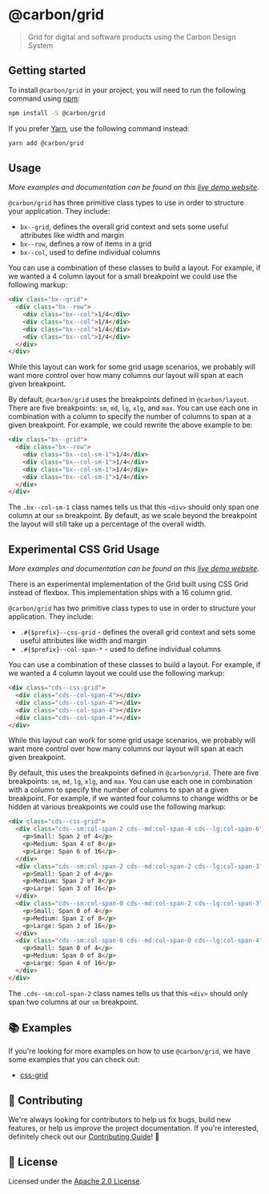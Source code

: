 # @carbon/grid

> Grid for digital and software products using the Carbon Design System

## Getting started

To install `@carbon/grid` in your project, you will need to run the following
command using [npm](https://www.npmjs.com/):

```bash
npm install -S @carbon/grid
```

If you prefer [Yarn](https://yarnpkg.com/en/), use the following command
instead:

```bash
yarn add @carbon/grid
```

## Usage

_More examples and documentation can be found on this
[live demo website](https://carbon-elements.netlify.com/grid/examples/preview/)._

`@carbon/grid` has three primitive class types to use in order to structure your
application. They include:

- `bx--grid`, defines the overall grid context and sets some useful attributes
  like width and margin
- `bx--row`, defines a row of items in a grid
- `bx--col`, used to define individual columns

You can use a combination of these classes to build a layout. For example, if we
wanted a 4 column layout for a small breakpoint we could use the following
markup:

```html
<div class="bx--grid">
  <div class="bx--row">
    <div class="bx--col">1/4</div>
    <div class="bx--col">1/4</div>
    <div class="bx--col">1/4</div>
    <div class="bx--col">1/4</div>
  </div>
</div>
```

While this layout can work for some grid usage scenarios, we probably will want
more control over how many columns our layout will span at each given
breakpoint.

By default, `@carbon/grid` uses the breakpoints defined in `@carbon/layout`.
There are five breakpoints: `sm`, `md`, `lg`, `xlg`, and `max`. You can use each
one in combination with a column to specify the number of columns to span at a
given breakpoint. For example, we could rewrite the above example to be:

```html
<div class="bx--grid">
  <div class="bx--row">
    <div class="bx--col-sm-1">1/4</div>
    <div class="bx--col-sm-1">1/4</div>
    <div class="bx--col-sm-1">1/4</div>
    <div class="bx--col-sm-1">1/4</div>
  </div>
</div>
```

The `.bx--col-sm-1` class names tells us that this `<div>` should only span one
column at our `sm` breakpoint. By default, as we scale beyond the breakpoint the
layout will still take up a percentage of the overall width.

## Experimental CSS Grid Usage

_More examples and documentation can be found on this
[live demo website](https://carbon-elements.netlify.com/grid/examples/css-grid/)._

There is an experimental implementation of the Grid built using CSS Grid instead
of flexbox. This implementation ships with a 16 column grid.

`@carbon/grid` has two primitive class types to use in order to structure your
application. They include:

- `.#{$prefix}--css-grid` - defines the overall grid context and sets some
  useful attributes like width and margin
- `.#{$prefix}--col-span-*` - used to define individual columns

You can use a combination of these classes to build a layout. For example, if we
wanted a 4 column layout we could use the following markup:

```html
<div class="cds--css-grid">
  <div class="cds--col-span-4"></div>
  <div class="cds--col-span-4"></div>
  <div class="cds--col-span-4"></div>
  <div class="cds--col-span-4"></div>
</div>
```

While this layout can work for some grid usage scenarios, we probably will want
more control over how many columns our layout will span at each given
breakpoint.

By default, this uses the breakpoints defined in `@carbon/grid`. There are five
breakpoints: `sm`, `md`, `lg`, `xlg`, and `max`. You can use each one in
combination with a column to specify the number of columns to span at a given
breakpoint. For example, if we wanted four columns to change widths or be hidden
at various breakpoints we could use the following markup:

```html
<div class="cds--css-grid">
  <div class="cds--sm:col-span-2 cds--md:col-span-4 cds--lg:col-span-6">
    <p>Small: Span 2 of 4</p>
    <p>Medium: Span 4 of 8</p>
    <p>Large: Span 6 of 16</p>
  </div>
  <div class="cds--sm:col-span-2 cds--md:col-span-2 cds--lg:col-span-3">
    <p>Small: Span 2 of 4</p>
    <p>Medium: Span 2 of 8</p>
    <p>Large: Span 3 of 16</p>
  </div>
  <div class="cds--sm:col-span-0 cds--md:col-span-2 cds--lg:col-span-3">
    <p>Small: Span 0 of 4</p>
    <p>Medium: Span 2 of 8</p>
    <p>Large: Span 3 of 16</p>
  </div>
  <div class="cds--sm:col-span-0 cds--md:col-span-0 cds--lg:col-span-4">
    <p>Small: Span 0 of 4</p>
    <p>Medium: Span 0 of 8</p>
    <p>Large: Span 4 of 16</p>
  </div>
</div>
```

The `.cds--sm:col-span-2` class names tells us that this `<div>` should only
span two columns at our `sm` breakpoint.

## 📚 Examples

If you're looking for more examples on how to use `@carbon/grid`, we have some
examples that you can check out:

- [css-grid](./examples/css-grid)

## 🙌 Contributing

We're always looking for contributors to help us fix bugs, build new features,
or help us improve the project documentation. If you're interested, definitely
check out our [Contributing Guide](/.github/CONTRIBUTING.md)! 👀

## 📝 License

Licensed under the [Apache 2.0 License](/LICENSE).
